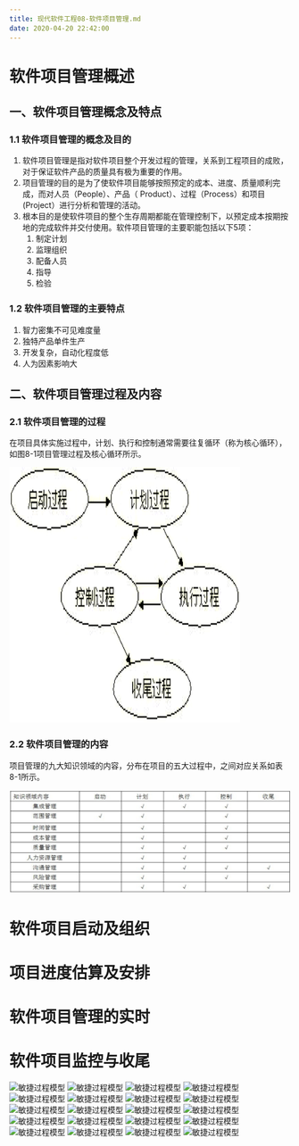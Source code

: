 ```yaml
---
title: 现代软件工程08-软件项目管理.md
date: 2020-04-20 22:42:00
---
```


# 软件项目管理概述

## 一、软件项目管理概念及特点

### 1.1 软件项目管理的概念及目的

1. 软件项目管理是指对软件项目整个开发过程的管理，关系到工程项目的成败，对于保证软件产品的质量具有极为重要的作用。
2. 项目管理的目的是为了使软件项目能够按照预定的成本、进度、质量顺利完成，而对人员（People）、产品（ Product）、过程（Process）和项目(Project）进行分析和管理的活动。
3. 根本目的是使软件项目的整个生存周期都能在管理控制下，以预定成本按期按地的完成软件并交付使用。软件项目管理的主要职能包括以下5项：
   1. 制定计划
   2. 监理组织
   3. 配备人员
   4. 指导
   5. 检验

### 1.2 软件项目管理的主要特点

1. 智力密集不可见难度量
2. 独特产品单件生产
3. 开发复杂，自动化程度低
4. 人为因素影响大

## 二、软件项目管理过程及内容

### 2.1 软件项目管理的过程

在项目具体实施过程中，计划、执行和控制通常需要往复循环（称为核心循环），如图8-1项目管理过程及核心循环所示。 

![项目管理过程及核心循环](./现代软件工程08-软件项目管理/项目管理过程及核心循环.png)

### 2.2 软件项目管理的内容

项目管理的九大知识领域的内容，分布在项目的五大过程中，之间对应关系如表8-1所示。 

![项目管理知识领域内容及过程中分布](./现代软件工程08-软件项目管理/项目管理知识领域内容及过程中分布.png)






# 软件项目启动及组织

# 项目进度估算及安排

# 软件项目管理的实时

# 软件项目监控与收尾



![敏捷过程模型](./现代软件工程08-软件项目管理/敏捷过程模型.png)
![敏捷过程模型](./现代软件工程08-软件项目管理/敏捷过程模型.png)
![敏捷过程模型](./现代软件工程08-软件项目管理/敏捷过程模型.png)
![敏捷过程模型](./现代软件工程08-软件项目管理/敏捷过程模型.png)
![敏捷过程模型](./现代软件工程08-软件项目管理/敏捷过程模型.png)
![敏捷过程模型](./现代软件工程08-软件项目管理/敏捷过程模型.png)
![敏捷过程模型](./现代软件工程08-软件项目管理/敏捷过程模型.png)
![敏捷过程模型](./现代软件工程08-软件项目管理/敏捷过程模型.png)
![敏捷过程模型](./现代软件工程08-软件项目管理/敏捷过程模型.png)
![敏捷过程模型](./现代软件工程08-软件项目管理/敏捷过程模型.png)
![敏捷过程模型](./现代软件工程08-软件项目管理/敏捷过程模型.png)
![敏捷过程模型](./现代软件工程08-软件项目管理/敏捷过程模型.png)
![敏捷过程模型](./现代软件工程08-软件项目管理/敏捷过程模型.png)
![敏捷过程模型](./现代软件工程08-软件项目管理/敏捷过程模型.png)
![敏捷过程模型](./现代软件工程08-软件项目管理/敏捷过程模型.png)
![敏捷过程模型](./现代软件工程08-软件项目管理/敏捷过程模型.png)
![敏捷过程模型](./现代软件工程08-软件项目管理/敏捷过程模型.png)
![敏捷过程模型](./现代软件工程08-软件项目管理/敏捷过程模型.png)
![敏捷过程模型](./现代软件工程08-软件项目管理/敏捷过程模型.png)
![敏捷过程模型](./现代软件工程08-软件项目管理/敏捷过程模型.png)
